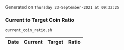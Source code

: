 Generated on `Thursday 23-September-2021 at 09:32:25`

### Current to Target Coin Ratio
`current_coin_ratio.sh`

Date|Current|Target|Ratio
---|---|---|---
